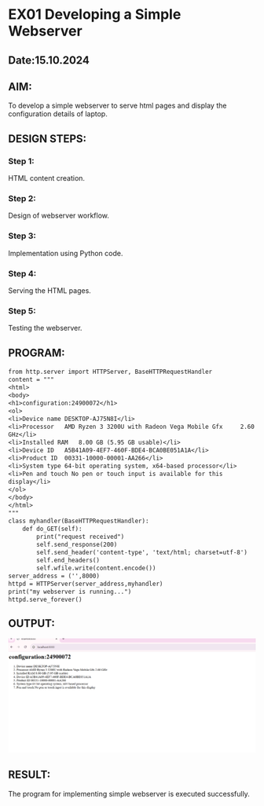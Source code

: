 # EX01 Developing a Simple Webserver
## Date:15.10.2024

## AIM:
To develop a simple webserver to serve html pages and display the configuration details of laptop.

## DESIGN STEPS:
### Step 1: 
HTML content creation.

### Step 2:
Design of webserver workflow.

### Step 3:
Implementation using Python code.

### Step 4:
Serving the HTML pages.

### Step 5:
Testing the webserver.

## PROGRAM:
```
from http.server import HTTPServer, BaseHTTPRequestHandler
content = """
<html>
<body>
<h1>configuration:24900072</h1>
<ol>
<li>Device name	DESKTOP-AJ75N8I</li>
<li>Processor	AMD Ryzen 3 3200U with Radeon Vega Mobile Gfx     2.60 GHz</li>
<li>Installed RAM	8.00 GB (5.95 GB usable)</li>
<li>Device ID	A5B41A09-4EF7-460F-BDE4-BCA0BE051A1A</li>
<li>Product ID	00331-10000-00001-AA266</li>
<li>System type	64-bit operating system, x64-based processor</li>
<li>Pen and touch No pen or touch input is available for this display</li>
</ol>
</body>
</html>
"""
class myhandler(BaseHTTPRequestHandler):
    def do_GET(self):
        print("request received")
        self.send_response(200)
        self.send_header('content-type', 'text/html; charset=utf-8')
        self.end_headers()
        self.wfile.write(content.encode())
server_address = ('',8000)
httpd = HTTPServer(server_address,myhandler)
print("my webserver is running...")
httpd.serve_forever()
```

## OUTPUT:
![alt text](<Screenshot 2024-11-12 083427.png>)

## RESULT:
The program for implementing simple webserver is executed successfully.
